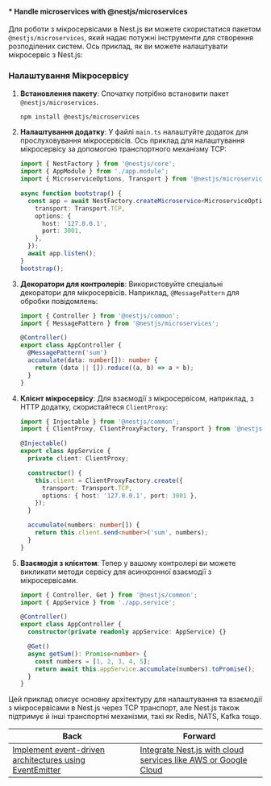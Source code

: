 #### * Handle microservices with @nestjs/microservices

Для роботи з мікросервісами в Nest.js ви можете скористатися пакетом `@nestjs/microservices`, який надає потужні інструменти для створення розподілених систем. Ось приклад, як ви можете налаштувати мікросервіс з Nest.js:

### Налаштування Мікросервісу

1. **Встановлення пакету**: Спочатку потрібно встановити пакет `@nestjs/microservices`.

    ```bash
    npm install @nestjs/microservices
    ```

2. **Налаштування додатку**: У файлі `main.ts` налаштуйте додаток для прослуховування мікросервісів. Ось приклад для налаштування мікросервісу за допомогою транспортного механізму TCP:

    ```typescript
    import { NestFactory } from '@nestjs/core';
    import { AppModule } from './app.module';
    import { MicroserviceOptions, Transport } from '@nestjs/microservices';

    async function bootstrap() {
      const app = await NestFactory.createMicroservice<MicroserviceOptions>(AppModule, {
        transport: Transport.TCP,
        options: {
          host: '127.0.0.1',
          port: 3001,
        },
      });
      await app.listen();
    }
    bootstrap();
    ```

3. **Декоратори для контролерів**: Використовуйте спеціальні декоратори для мікросервісів. Наприклад, `@MessagePattern` для обробки повідомлень:

    ```typescript
    import { Controller } from '@nestjs/common';
    import { MessagePattern } from '@nestjs/microservices';

    @Controller()
    export class AppController {
      @MessagePattern('sum')
      accumulate(data: number[]): number {
        return (data || []).reduce((a, b) => a + b);
      }
    }
    ```

4. **Клієнт мікросервісу**: Для взаємодії з мікросервісом, наприклад, з HTTP додатку, скористайтеся `ClientProxy`:

    ```typescript
    import { Injectable } from '@nestjs/common';
    import { ClientProxy, ClientProxyFactory, Transport } from '@nestjs/microservices';

    @Injectable()
    export class AppService {
      private client: ClientProxy;

      constructor() {
        this.client = ClientProxyFactory.create({
          transport: Transport.TCP,
          options: { host: '127.0.0.1', port: 3001 },
        });
      }

      accumulate(numbers: number[]) {
        return this.client.send<number>('sum', numbers);
      }
    }
    ```

5. **Взаємодія з клієнтом**: Тепер у вашому контролері ви можете викликати методи сервісу для асинхронної взаємодії з мікросервісами.

    ```typescript
    import { Controller, Get } from '@nestjs/common';
    import { AppService } from './app.service';

    @Controller()
    export class AppController {
      constructor(private readonly appService: AppService) {}

      @Get()
      async getSum(): Promise<number> {
        const numbers = [1, 2, 3, 4, 5];
        return await this.appService.accumulate(numbers).toPromise();
      }
    }
    ```

Цей приклад описує основну архітектуру для налаштування та взаємодії з мікросервісами в Nest.js через TCP транспорт, але Nest.js також підтримує й інші транспортні механізми, такі як Redis, NATS, Kafka тощо.

| Back | Forward |
|---|---|
| [Implement event-driven architectures using EventEmitter](/ua/senior/nestjs/implement-eventdriven-architectures-using-eventemitter.md)  | [Integrate Nest.js with cloud services like AWS or Google Cloud](/ua/senior/nestjs/integrating-with-cloud-services.md) |